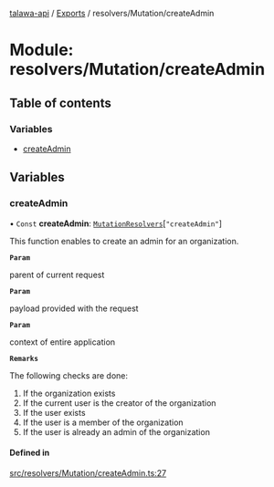 [talawa-api](../README.md) / [Exports](../modules.md) / resolvers/Mutation/createAdmin

# Module: resolvers/Mutation/createAdmin

## Table of contents

### Variables

- [createAdmin](resolvers_Mutation_createAdmin.md#createadmin)

## Variables

### createAdmin

• `Const` **createAdmin**: [`MutationResolvers`](types_generatedGraphQLTypes.md#mutationresolvers)[``"createAdmin"``]

This function enables to create an admin for an organization.

**`Param`**

parent of current request

**`Param`**

payload provided with the request

**`Param`**

context of entire application

**`Remarks`**

The following checks are done:
1. If the organization exists
2. If the current user is the creator of the organization
3. If the user exists
4. If the user is a member of the organization
4. If the user is already an admin of the organization

#### Defined in

[src/resolvers/Mutation/createAdmin.ts:27](https://github.com/PalisadoesFoundation/talawa-api/blob/a2b0847/src/resolvers/Mutation/createAdmin.ts#L27)
